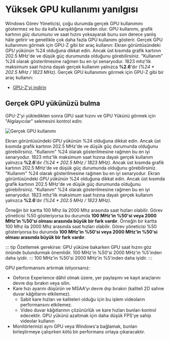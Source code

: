 # Yüksek GPU kullanımı yanılgısı

Windows Görev Yöneticisi, çoğu durumda gerçek GPU kullanımını göstermez ve bu da kafa karışıklığına neden olur. GPU kullanımı, grafik kartının *güç durumunu* ve saat hızını yoksayarak bunu son derece yanlış hâle getirir ve genellikle çok daha fazla GPU kullanımı gösterir. Gerçek GPU kullanımını görmek için GPU-Z gibi bir araç kullanın: Ekran görüntüsündeki *GPU yükünün* %24 olduğuna dikkat edin. Ancak üst kısımda grafik kartının 202.5 MHz'de ve düşük güç durumunda olduğunu görebilirsiniz. "Kullanım" %24 olarak gösterilmesine rağmen bu en iyi senaryodur. 1823 mhz'lik maksimum saat hızına dayalı gerçek kullanım yalnızca **%2.6**'dır *(%24 * 202.5 MHz / 1823 MHz)*. Gerçek GPU kullanımını görmek için GPU-Z gibi bir araç kullanın:

* [GPU-Z'yi indirin](https://www.techpowerup.com/gpuz/)

## Gerçek GPU yükünüzü bulma

GPU-Z'yi yükledikten sonra GPU saat hızını ve GPU Yükünü görmek için "Algılayıcılar" sekmesini kontrol edin:

![Gerçek GPU kullanımı](./gpuz.png)

Ekran görüntüsündeki *GPU yükünün* %24 olduğuna dikkat edin. Ancak üst kısımda grafik kartının 202.5 MHz'de ve düşük güç durumunda olduğunu görebilirsiniz. "Kullanım" %24 olarak gösterilmesine rağmen bu en iyi senaryodur. 1823 mhz'lik maksimum saat hızına dayalı gerçek kullanım yalnızca **%2.6**'dır *(%24 * 202.5 MHz / 1823 MHz)*. Ancak üst kısımda grafik kartının 202.5 MHz'de ve düşük güç durumunda olduğunu görebilirsiniz. "Kullanım" %24 olarak gösterilmesine rağmen bu en iyi senaryodur. Ekran görüntüsündeki *GPU yükünün* %24 olduğuna dikkat edin. Ancak üst kısımda grafik kartının 202.5 MHz'de ve düşük güç durumunda olduğunu görebilirsiniz. "Kullanım" %24 olarak gösterilmesine rağmen bu en iyi senaryodur. 1823 mhz'lik maksimum saat hızına dayalı gerçek kullanım yalnızca **%2.6**'dır *(%24 * 202.5 MHz / 1823 MHz)*.

Örneğin bir kartta 100 Mhz ila 2000 Mhz arasında saat hızları olabilir. Görev yöneticisi %50 gösteriyorsa bu durumda **100 MHz'in %50'si veya 2000 MHz'in %50'si olması arasında büyük bir fark vardır**. Örneğin bir kartta 100 Mhz ila 2000 Mhz arasında saat hızları olabilir. Görev yöneticisi %50 gösteriyorsa bu durumda **100 MHz'in %50'si veya 2000 MHz'in %50'si olması arasında büyük bir fark vardır**.

::: tip Özetlemek gerekirse: GPU yüküne bakarken GPU saat hızını göz önünde bulundurmak önemlidir. 100 MHz'in %50'si 2000 MHz'in %5'inden daha iyidir. ::: 100 MHz'in %50'si 2000 MHz'in %5'inden daha iyidir. :::

GPU performansını artırmak istiyorsanız:

* Geforce Experience dâhil olmak üzere, yer paylaşımı ve kayıt araçlarını devre dışı bırakın veya silin.
* Kare hızı ayarını düşürün ve MSAA'yı devre dışı bırakın (kaliteli 2D sahne duvar kâğıtlarını etkilemez).
    * Sabit kare hızları ve kaliteleri olduğu için bu işlem videoların performansını etkilemez.
    * Video duvar kâğıtlarının çözünürlük ve kare hızları bunları kontrol edecektir. GPU yükünü azaltmak için daha düşük FPS'ye sahip videolar kullanın
* Monitörlerinizi aynı GPU veya Windows'a bağlamak, bunları birleştirmeye çalışırken kötü bir performans ortaya çıkaracaktır.